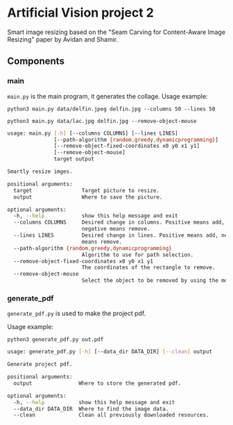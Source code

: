 # Artificial Vision project 2

Smart image resizing based on the
"Seam Carving for Content-Aware Image Resizing" paper by Avidan and Shamir.

## Components

### main

`main.py` is the main program, it generates the collage.
Usage example:

`python3 main.py data/delfin.jpeg delfin.jpg --columns 50 --lines 50 `

`python3 main.py data/lac.jpg delfin.jpg --remove-object-mouse  `

```bash
usage: main.py [-h] [--columns COLUMNS] [--lines LINES]
               [--path-algorithm {random,greedy,dynamicprogramming}]
               [--remove-object-fixed-coordinates x0 y0 x1 y1]
               [--remove-object-mouse]
               target output

Smartly resize imges.

positional arguments:
  target                Target picture to resize.
  output                Where to save the picture.

optional arguments:
  -h, --help            show this help message and exit
  --columns COLUMNS     Desired change in columns. Positive means add,
                        negative means remove.
  --lines LINES         Desired change in lines. Positive means add, negative
                        means remove.
  --path-algorithm {random,greedy,dynamicprogramming}
                        Algorithm to use for path selection.
  --remove-object-fixed-coordinates x0 y0 x1 y1
                        The coordinates of the rectangle to remove.
  --remove-object-mouse
                        Select the object to be removed by using the mouse.
```

### generate_pdf

`generate_pdf.py` is used to make the project pdf.

Usage example:

`python3 generate_pdf.py out.pdf`

```bash
usage: generate_pdf.py [-h] [--data_dir DATA_DIR] [--clean] output

Generate project pdf.

positional arguments:
  output               Where to store the generated pdf.

optional arguments:
  -h, --help           show this help message and exit
  --data_dir DATA_DIR  Where to find the image data.
  --clean              Clean all previously downloaded resources.
```
